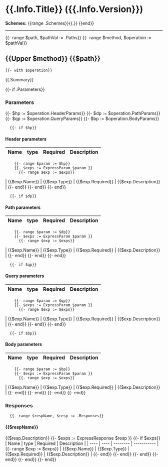 # {{.Info.Title}} ({{.Info.Version}})

**Schemes:** {{range .Schemes}}{{.}} {{end}}

---
{{- range $path, $pathVal := .Paths}}
  {{- range $method, $operation := $pathVal}}

## {{Upper $method}} {{$path}}
    {{- with $operation}}
{{.Summary}}

{{- if .Parameters}}
### Parameters
{{- $hp := $operation.HeaderParams}}
{{- $dp := $operation.PathParams}}
{{- $qp := $operation.QueryParams}}
{{- $bp := $operation.BodyParams}}

      {{- if $hp}}
#### Header parameters
| Name | type | Required | Description |
| ---- |  ---- | -------- | ----------- |
        {{- range $param := $hp}}
        {{- $exps := ExpressParam $param }}
          {{- range $exp := $exps}}
| {{$exp.Name}} | {{$exp.Type}} | {{$exp.Required}} | {{$exp.Description}} |
          {{- end}}
        {{- end}}
       {{- end}}

      {{- if $dp}}
#### Path parameters
| Name | type | Required | Description |
| ---- |  ---- | -------- | ----------- |
        {{- range $param := $dp}}
        {{- $exps := ExpressParam $param }}
          {{- range $exp := $exps}}
| {{$exp.Name}} | {{$exp.Type}} | {{$exp.Required}} | {{$exp.Description}} |
          {{- end}}
        {{- end}}
       {{- end}}

      {{- if $qp}}
#### Query parameters
| Name | type | Required | Description |
| ---- |  ---- | -------- | ----------- |
        {{- range $param := $qp}}
        {{- $exps := ExpressParam $param }}
          {{- range $exp := $exps}}
| {{$exp.Name}} | {{$exp.Type}} | {{$exp.Required}} | {{$exp.Description}} |
          {{- end}}
        {{- end}}
       {{- end}}

      {{- if $bp}}
#### Body parameters
| Name | type | Required | Description |
| ---- |  ---- | -------- | ----------- |
        {{- range $param := $bp}}
        {{- $exps := ExpressParam $param }}
          {{- range $exp := $exps}}
| {{$exp.Name}} | {{$exp.Type}} | {{$exp.Required}} | {{$exp.Description}} |
          {{- end}}
        {{- end}}
       {{- end}}
{{- end}}

### Responses
      {{- range $respName, $resp := .Responses}}

#### {{$respName}}
{{$resp.Description}}
        {{- $exps := ExpressResponse $resp }}
        {{- if $exps}}
| Name | type | Required | Description |
| ---- | ---- | -------- | ----------- |
          {{- range $exp := $exps}}
| {{$exp.Name}} | {{$exp.Type}} | {{$exp.Required}} | {{$exp.Description}} |
          {{- end}}
        {{- end}}
      {{- end}}
    {{- end}}
  {{- end}}
{{- end}}
